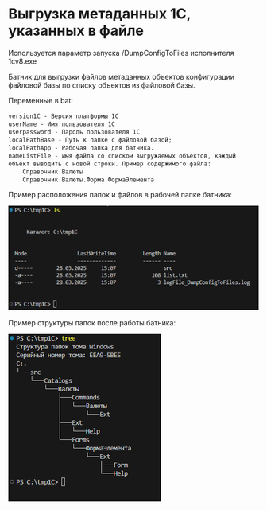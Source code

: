 # Выгрузка метаданных 1С, указанных в файле

Используется параметр запуска /DumpConfigToFiles исполнителя 1cv8.exe

Батник для выгрузки файлов метаданных объектов конфигурации файловой базы по списку объектов из файловой базы.

Переменные в bat:

    version1C - Версия платформы 1С
    userName - Имя пользователя 1С
    userpassword - Пароль пользователя 1С
    localPathВase - Путь к папке с файловой базой;
    localPathApp - Рабочая папка для батника.
    nameListFile - имя файла со списком выгружаемых объектов, каждый объект выводить с новой строки. Пример содержимого файла:
        Справочник.Валюты
        Справочник.Валюты.Форма.ФормаЭлемента

Пример расположения папок и файлов в рабочей папке батника:

![Пример расположения папок и файлов в рабочей папке батника](image-1.png)

Пример структуры папок после работы батника:

![Пример структуры папок после выгрузки](image.png)

